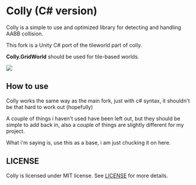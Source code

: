 # Colly (C# version)
Colly is a simple to use and optimized library for detecting and handling AABB collision. 

This fork is a Unity C# port of the tileworld part of colly.


**Colly.GridWorld** should be used for tile-based worlds.

![](https://i.imgur.com/Df4d0fU.gif)

## How to use
Colly works the same way as the main fork, just with c# syntax, it shouldn't be that hard to work out (hopefully)

A couple of things i haven't used have been left out, but they should be simple to add back in, also a couple of things are slightly different for my project.

What i'm saying is, use this as a base, i am just chucking it on here.

## LICENSE
Colly is licensed under MIT license. See [LICENSE](./LICENSE) for more details.
